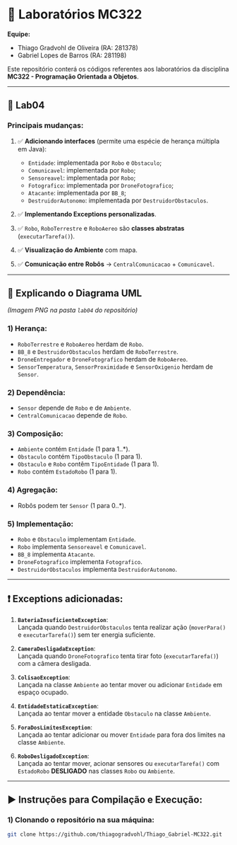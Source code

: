 # 🧪 Laboratórios MC322

**Equipe:**  
- Thiago Gradvohl de Oliveira (RA: 281378)  
- Gabriel Lopes de Barros (RA: 281198)  

Este repositório conterá os códigos referentes aos laboratórios da disciplina **MC322 - Programação Orientada a Objetos**.

---

## 📁 Lab04

### Principais mudanças:

1. ✅ **Adicionando interfaces** (permite uma espécie de herança múltipla em Java):
   - `Entidade`: implementada por `Robo` e `Obstaculo`;
   - `Comunicavel`: implementada por `Robo`;
   - `Sensoreavel`: implementada por `Robo`;
   - `Fotografico`: implementada por `DroneFotografico`;
   - `Atacante`: implementada por `BB_8`;
   - `DestruidorAutonomo`: implementada por `DestruidorObstaculos`.

2. ✅ **Implementando Exceptions personalizadas**.

3. ✅ `Robo`, `RoboTerrestre` e `RoboAereo` são **classes abstratas** (`executarTarefa()`).

4. ✅ **Visualização do Ambiente** com mapa.

5. ✅ **Comunicação entre Robôs** → `CentralComunicacao` + `Comunicavel`.

---

## 📝 Explicando o Diagrama UML  
*(Imagem PNG na pasta `lab04` do repositório)*

### 1) Herança:  
- `RoboTerrestre` e `RoboAereo` herdam de `Robo`.  
- `BB_8` e `DestruidorObstaculos` herdam de `RoboTerrestre`.  
- `DroneEntregador` e `DroneFotografico` herdam de `RoboAereo`.  
- `SensorTemperatura`, `SensorProximidade` e `SensorOxigenio` herdam de `Sensor`.  

### 2) Dependência:  
- `Sensor` depende de `Robo` e de `Ambiente`.  
- `CentralComunicacao` depende de `Robo`.  

### 3) Composição:  
- `Ambiente` contém `Entidade` (1 para 1..*).  
- `Obstaculo` contém `TipoObstaculo` (1 para 1).  
- `Obstaculo` e `Robo` contêm `TipoEntidade` (1 para 1).  
- `Robo` contém `EstadoRobo` (1 para 1).  

### 4) Agregação:  
- Robôs podem ter `Sensor` (1 para 0..*).  

### 5) Implementação:  
- `Robo` e `Obstaculo` implementam `Entidade`.  
- `Robo` implementa `Sensoreavel` e `Comunicavel`.  
- `BB_8` implementa `Atacante`.  
- `DroneFotografico` implementa `Fotografico`.  
- `DestruidorObstaculos` implementa `DestruidorAutonomo`.  

---

## ❗️ Exceptions adicionadas:

1. **`BateriaInsuficienteException`**:  
   Lançada quando `DestruidorObstaculos` tenta realizar ação (`moverPara()` e `executarTarefa()`) sem ter energia suficiente.

2. **`CameraDesligadaException`**:  
   Lançada quando `DroneFotografico` tenta tirar foto (`executarTarefa()`) com a câmera desligada.

3. **`ColisaoException`**:  
   Lançada na classe `Ambiente` ao tentar mover ou adicionar `Entidade` em espaço ocupado.

4. **`EntidadeEstaticaException`**:  
   Lançada ao tentar mover a entidade `Obstaculo` na classe `Ambiente`.

5. **`ForaDosLimitesException`**:  
   Lançada ao tentar adicionar ou mover `Entidade` para fora dos limites na classe `Ambiente`.

6. **`RoboDesligadoException`**:  
   Lançada ao tentar mover, acionar sensores ou `executarTarefa()` com `EstadoRobo` **DESLIGADO** nas classes `Robo` ou `Ambiente`.

---

## ▶️ Instruções para Compilação e Execução:

### 1) Clonando o repositório na sua máquina:

```bash
git clone https://github.com/thiagogradvohl/Thiago_Gabriel-MC322.git
